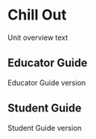 # Chill Out
Unit overview text

## Educator Guide
Educator Guide version

## Student Guide
Student Guide version
